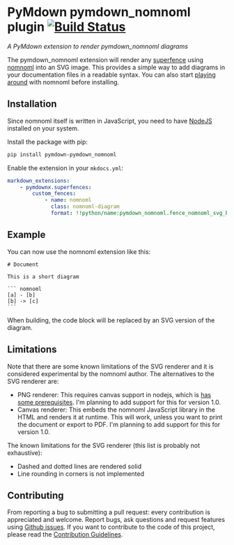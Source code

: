 # PyMdown pymdown_nomnoml plugin [![Build Status][travis-status]][travis-link]

*A PyMdown extension to render pymdown_nomnoml diagrams*

The pymdown_nomnoml extension will render any [superfence](superfences) using [nomnoml](nomnoml) into an SVG image. This provides a simple way to add diagrams in your documentation files in a readable syntax. You can also start [playing around](playground) with nomnoml before installing.

## Installation

Since nomnoml itself is written in JavaScript, you need to have [NodeJS](nodejs) installed on your system.

Install the package with pip:

```bash
pip install pymdown-pymdown_nomnoml
```

Enable the extension in your `mkdocs.yml`:

```yaml
markdown_extensions:
    - pymdownx.superfences:
        custom_fences:
            - name: nomnoml
              class: nomnoml-diagram
              format: !!python/name:pymdown_nomnoml.fence_nomnoml_svg_b64
```

## Example

You can now use the nomnoml extension like this:

    # Document

    This is a short diagram

    ``` nomnoml
    [a] - [b]
    [b] -> [c]
    ```
    
When building, the code block will be replaced by an SVG version of the diagram.

## Limitations

Note that there are some known limitations of the SVG renderer and it is considered experimental by the nomnoml author. The alternatives to the SVG renderer are:

- PNG renderer: This requires canvas support in nodejs, which is [has some prerequisites](node-canvas-requirements). I'm planning to add support for this for version 1.0.
- Canvas renderer: This embeds the nomnoml JavaScript library in the HTML and renders it at runtime. This will work, unless you want to print the document or export to PDF. I'm planning to add support for this for version 1.0.

The known limitations for the SVG renderer (this list is probably not exhaustive):

- Dashed and dotted lines are rendered solid
- Line rounding in corners is not implemented

## Contributing

From reporting a bug to submitting a pull request: every contribution is appreciated and welcome. Report bugs, ask questions and request features using [Github issues][github-issues].
If you want to contribute to the code of this project, please read the [Contribution Guidelines][contributing].

[travis-status]: https://travis-ci.org/shauser/pymdown-nomnoml.svg?branch=master
[travis-link]: https://travis-ci.org/shauser/pymdown-nomnoml
[github-issues]: https://github.com/shauser/pymdown-nomnoml/issues
[superfences]: https://facelessuser.github.io/pymdown-extensions/extensions/superfences/
[nomnoml]: https://github.com/skanaar/nomnoml
[playground]: http://www.nomnoml.com/
[nodejs]: https://nodejs.org/
[node-canvas-requirements]: https://github.com/Automattic/node-canvas/wiki/_pages
[contributing]: CONTRIBUTING.md
